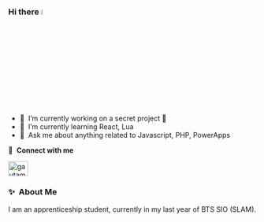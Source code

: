 ### Hi there <a href="https://www.gautamkrishnar.com/"><img src="https://media.giphy.com/media/hvRJCLFzcasrR4ia7z/giphy.gif" width="5%"></a>

- 🔭 &nbsp;I’m currently working on a secret project 🤫
- 🌱 &nbsp;I’m currently learning React, Lua
- 💬 &nbsp;Ask me about anything related to Javascript, PHP, PowerApps

🔗 &nbsp;**Connect with me**
<p align="left">
<a href="https://www.linkedin.com/in/myriem-baaziz-2a7b05243?utm_source=share&utm_campaign=share_via&utm_content=profile&utm_medium=ios_app" target="blank"><img align="center" src="https://raw.githubusercontent.com/rahuldkjain/github-profile-readme-generator/master/src/images/icons/Social/linked-in-alt.svg" alt="gautamkrishnar" height="30" width="40" /></a>

### ✨&nbsp; About Me

I am an apprenticeship student, currently in my last year of BTS SIO (SLAM).

<img alt='analytics' src='https://profile-counter.glitch.me/gautamkrishnar/count.svg' width='0px'>
